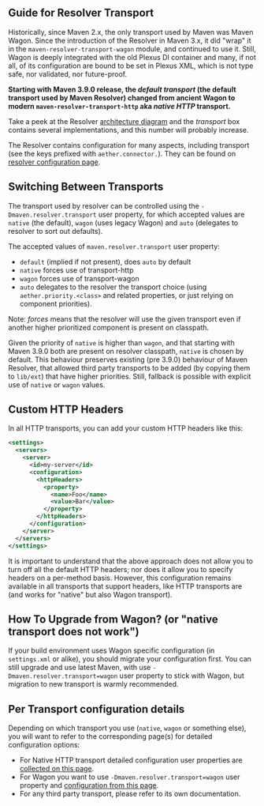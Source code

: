 ## Guide for Resolver Transport
<!--
Licensed to the Apache Software Foundation (ASF) under one
or more contributor license agreements.  See the NOTICE file
distributed with this work for additional information
regarding copyright ownership.  The ASF licenses this file
to you under the Apache License, Version 2.0 (the
"License"); you may not use this file except in compliance
with the License.  You may obtain a copy of the License at

    http://www.apache.org/licenses/LICENSE-2.0

Unless required by applicable law or agreed to in writing,
software distributed under the License is distributed on an
"AS IS" BASIS, WITHOUT WARRANTIES OR CONDITIONS OF ANY
KIND, either express or implied.  See the License for the
specific language governing permissions and limitations
under the License.
-->

Historically, since Maven 2.x, the only transport used by Maven was Maven Wagon. Since the introduction of the Resolver in
Maven 3.x, it did "wrap" it in the `maven-resolver-transport-wagon` module, and continued to use it. Still, Wagon is 
deeply integrated with the old Plexus DI container and many, if not all, of its configuration are bound to be set in 
Plexus XML, which is not type safe, nor validated, nor future-proof.

**Starting with Maven 3.9.0 release, the _default transport_ (the default transport used by Maven Resolver)
changed from ancient Wagon to modern `maven-resolver-transport-http` aka _native HTTP_ transport.**

Take a peek at the Resolver [architecture diagram](https://maven.apache.org/resolver/) and the _transport_ box
contains several implementations, and this number will probably increase.

The Resolver contains configuration for many aspects, including transport (see the keys
prefixed with `aether.connector.`). They can be found on 
[resolver configuration page](https://maven.apache.org/resolver/configuration.html).

## Switching Between Transports

The transport used by resolver can be controlled using the `-Dmaven.resolver.transport` user property, for which accepted
values are `native` (the default), `wagon` (uses legacy Wagon) and `auto` (delegates to resolver to sort
out defaults).

The accepted values of `maven.resolver.transport` user property:
* `default` (implied if not present), does `auto` by default
* `native` forces use of transport-http
* `wagon` forces use of transport-wagon
* `auto` delegates to the resolver the transport choice (using `aether.priority.<class>` and related properties, or just relying on component priorities).

Note: _forces_ means that the resolver will use the given transport even if another higher prioritized component is present
on classpath.

Given the priority of `native` is higher than `wagon`, and that starting with Maven 3.9.0 both are present on resolver
classpath, `native` is chosen by default. This behaviour preserves existing (pre 3.9.0) behaviour of Maven Resolver,
that allowed third party transports to be added (by copying them to `lib/ext`) that have higher priorities. Still,
fallback is possible with explicit use of `native` or `wagon` values.

## Custom HTTP Headers

In all HTTP transports, you can add your custom HTTP headers like this:

```xml
<settings>
  <servers>
    <server>
      <id>my-server</id>
      <configuration>
        <httpHeaders>
          <property>
            <name>Foo</name>
            <value>Bar</value>
          </property>
        </httpHeaders>
      </configuration>
    </server>
  </servers>
</settings>
```

It is important to understand that the above approach does not allow you to turn off all the default HTTP headers; 
nor does it allow you to specify headers on a per-method basis. However, this configuration remains available in all 
transports that support headers, like HTTP transports are (and works for "native" but also Wagon transport).

## How To Upgrade from Wagon? (or "native transport does not work")

If your build environment uses Wagon specific configuration (in `settings.xml` or alike), you should migrate your
configuration first. You can still upgrade and use latest Maven, with use `-Dmaven.resolver.transport=wagon` user property
to stick with Wagon, but migration to new transport is warmly recommended.

## Per Transport configuration details

Depending on which transport you use (`native`, `wagon` or something else), you will want to refer to the corresponding
page(s) for detailed configuration options:

* For Native HTTP transport detailed configuration user properties are [collected on this page](https://maven.apache.org/resolver/configuration.html).
* For Wagon you want to use `-Dmaven.resolver.transport=wagon` user property and [configuration from this page](https://maven.apache.org/guides/mini/guide-http-settings.html).
* For any third party transport, please refer to its own documentation.
